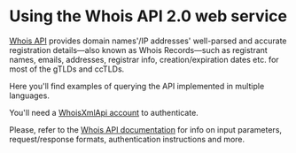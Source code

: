 # Using the Whois API 2.0 web service

[Whois API](https://whois.whoisxmlapi.com) provides domain
names'/IP addresses' well-parsed and accurate registration
details—also known as Whois Records—such as registrant names, emails,
addresses, registrar info, creation/expiration dates etc. for most of the
gTLDs and ccTLDs.

Here you'll find examples of querying the API implemented in multiple
languages.

You'll need a
[WhoisXmlApi account](https://whois.whoisxmlapi.com/signup) to
authenticate.

Please, refer to the
[Whois API documentation](https://whois.whoisxmlapi.com/documentation/making-requests) for info on
input parameters, request/response formats, authentication instructions and
more.
